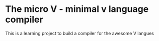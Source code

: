 # The micro V - minimal v language compiler
This is a learning project to build a compiler for the awesome V langues